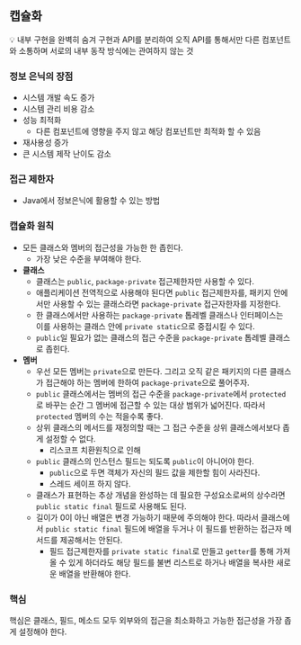 ## 캡슐화

<aside>
💡 내부 구현을 완벽히 숨겨 구현과 API를 분리하여 오직 API를 통해서만 다른 컴포넌트와 소통하며 서로의 내부 동작 방식에는 관여하지 않는 것

</aside>

### 정보 은닉의 장점

- 시스템 개발 속도 증가
- 시스템 관리 비용 감소
- 성능 최적화
    - 다른 컴포넌트에 영향을 주지 않고 해당 컴포넌트만 최적화 할 수 있음
- 재사용성 증가
- 큰 시스템 제작 난이도 감소

### 접근 제한자

- Java에서 정보은닉에 활용할 수 있는 방법

### 캡슐화 원칙

- 모든 클래스와 멤버의 접근성을 가능한 한 좁힌다.
    - 가장 낮은 수준을 부여해야 한다.
- **클래스**
    - 클래스는 `public`, `package-private` 접근제한자만 사용할 수 있다.
    - 애플리케이션 전역적으로 사용해야 된다면 `public` 접근제한자를, 패키지 안에서만 사용할 수 있는 클래스라면 `package-private` 접근자한자를 지정한다.
    - 한 클래스에서만 사용하는 `package-private` 톱레벨 클래스나 인터페이스는 이를 사용하는 클래스 안에 `private static`으로 중접시킬 수 있다.
    - `public`일 필요가 없는 클래스의 접근 수준을 `package-private` 톱레벨 클래스로 좁힌다.
- ******멤버******
    - 우선 모든 멤버는 `private`으로 만든다. 그리고 오직 같은 패키지의 다른 클래스가 접근해야 하는 멤버에 한하여 `package-private`으로 풀어주자.
    - `public` 클래스에서는 멤버의 접근 수준을 `package-private`에서 `protected`로 바꾸는 순간 그 멤버에 접근할 수 있는 대상 범위가 넓어진다. 따라서 `protected` 멤버의 수는 적을수록 좋다.
    - 상위 클래스의 메서드를 재정의할 때는 그 접근 수준을 상위 클래스에서보다 좁게 설정할 수 없다.
        - 리스코프 치환원칙으로 인해
    - `public` 클래스의 인스턴스 필드는 되도록 `public`이 아니어야 한다.
        - `public`으로 두면 객체가 자신의 필드 값을 제한할 힘이 사라진다.
        - 스레드 세이프 하지 않다.
    - 클래스가 표현하는 추상 개념을 완성하는 데 필요한 구성요소로써의 상수라면 `public static final` 필드로 사용해도 된다.
    - 길이가 0이 아닌 배열은 변경 가능하기 때문에 주의해야 한다. 따라서 클래스에서 `public static final` 필드에 배열을 두거나 이 필드를 반환하는 접근자 메서드를 제공해서는 안된다.
        - 필드 접근제한자를 `private static final`로 만들고 `getter`를 통해 가져올 수 있게 하더라도 해당 필드를 불변 리스트로 하거나 배열을 복사한 새로운 배열을 반환해야 한다.

### 핵심

핵심은 클래스, 필드, 메소드 모두 외부와의 접근을 최소화하고 가능한 접근성을 가장 좁게 설정해야 한다.
